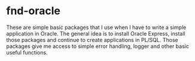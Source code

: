# fnd-oracle

These are simple basic packages that I use when I have to write a simple application in Oracle.
The general idea is to install Oracle Express, install those packages and continue to create applications in PL/SQL.
Those packages give me access to simple error handling, logger and other basic useful functions.
